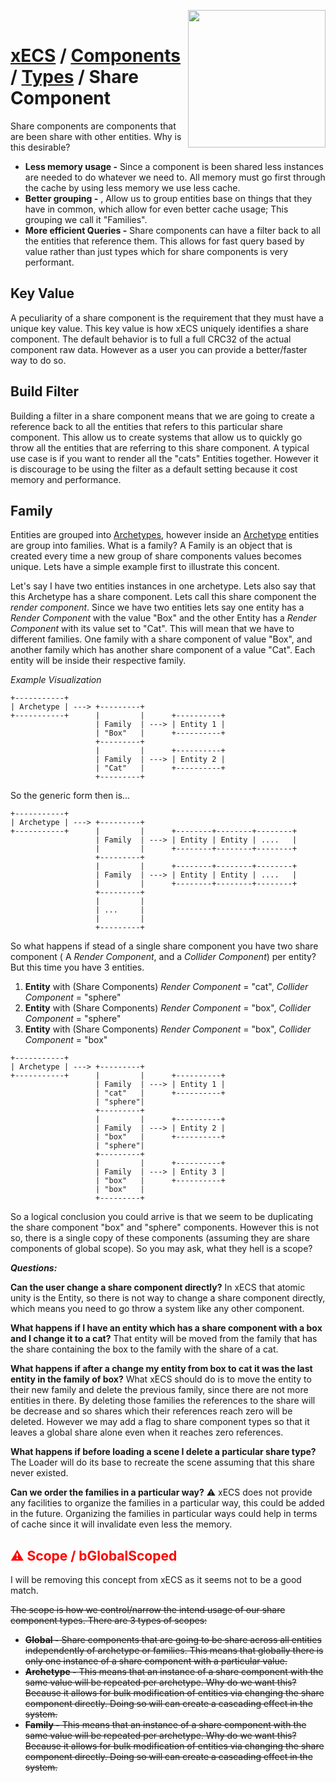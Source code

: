 <img src="https://i.imgur.com/TyjrCTS.jpg" align="right" width="220px" /> <br>
# [xECS](xecs.md) / [Components](xecs_component.md) / [Types](component_types.md) / Share Component

Share components are components that are been share with other entities. Why is this desirable?

* **Less memory usage -** Since a component is been shared less instances are needed to do whatever we need to. All memory must go first through the cache by using less memory we use less cache.
* **Better grouping -** , Allow us to group entities base on things that they have in common, which allow for even better cache usage; This grouping we call it "Families".
* **More efficient Queries -** Share components can have a filter back to all the entities that reference them. This allows for fast query based by value rather than just types which for share components is very performant. 

## Key Value

A peculiarity of a share component is the requirement that they must have a unique key value. This key value is how xECS uniquely identifies a share component. The default behavior is to full a full CRC32 of the actual component raw data. However as a user you can provide a better/faster way to do so.

## Build Filter

Building a filter in a share component means that we are going to create a reference back to all the entities that refers to this particular share component. This allow us to create systems that allow us to quickly go throw all the entities that are referring to this share component. A typical use case is if you want to render all the "cats" Entities together. However it is discourage to be using the filter as a default setting because it cost memory and performance.

## Family
Entities are grouped into [Archetypes](Archetypes.md), however inside an [Archetype](Archetypes.md) entities are group into families. What is a family? A Family is an object that is created every time a new group of share components values becomes unique. Lets have a simple example first to illustrate this concent.

Let's say I have two entities instances in one archetype. Lets also say that this Archetype has a share component. Lets call this share component the *render component*. Since we have two entities lets say one entity has a *Render Component* with the value "Box" and the other Entity has a *Render Component* with its value set to "Cat". This will mean that we have to different families. One family with a share component of value "Box", and another family which has another share component of a value "Cat". Each entity will be inside their respective family. 

*Example Visualization*
~~~
+-----------+
| Archetype | ---> +---------+
+-----------+      |         |      +----------+
                   | Family  | ---> | Entity 1 |
                   | "Box"   |      +----------+
                   +---------+      
                   |         |      +----------+
                   | Family  | ---> | Entity 2 |
                   | "Cat"   |      +----------+
                   +---------+ 
~~~

So the generic form then is...

~~~
+-----------+
| Archetype | ---> +---------+
+-----------+      |         |      +--------+--------+--------+
                   | Family  | ---> | Entity | Entity | ....   |
                   |         |      +--------+--------+--------+
                   +---------+      
                   |         |      +--------+--------+--------+
                   | Family  | ---> | Entity | Entity | ....   |
                   |         |      +--------+--------+--------+
                   +---------+ 
                   |         |
                   | ...     |
                   |         |
                   +---------+
~~~

So what happens if stead of a single share component you have two share component ( A *Render Component*, and a *Collider Component*) per entity? But this time you have 3 entities.
1. **Entity** with (Share Components) *Render Component* = "cat", *Collider Component* = "sphere"
2. **Entity** with (Share Components) *Render Component* = "box", *Collider Component* = "sphere"
3. **Entity** with (Share Components) *Render Component* = "box", *Collider Component* = "box"

~~~
+-----------+
| Archetype | ---> +---------+
+-----------+      |         |      +----------+
                   | Family  | ---> | Entity 1 |
                   | "cat"   |      +----------+
                   | "sphere"|
                   +---------+      
                   |         |      +----------+
                   | Family  | ---> | Entity 2 |
                   | "box"   |      +----------+
                   | "sphere"|
                   +---------+ 
                   |         |      +----------+
                   | Family  | ---> | Entity 3 |
                   | "box"   |      +----------+
                   | "box"   |
                   +---------+
~~~

So a logical conclusion you could arrive is that we seem to be duplicating the share component "box" and "sphere" components. However this is not so, there is a single copy of these components (assuming they are share components of global scope). So you may ask, what they hell is a scope?

***Questions:***

**Can the user change a share component directly?**
In xECS that atomic unity is the Entity, so there is not way to change a share component directly, which means you need to go throw a system like any other component.

**What happens if I have an entity which has a share component with a box and I change it to a cat?**
That entity will be moved from the family that has the share containing the box to the family with the share of a cat.

**What happens if after a change my entity from box to cat it was the last entity in the family of box?**
What xECS should do is to move the entity to their new family and delete the previous family, since there are not more entities in there. By deleting those families the references to the share will be decrease and so shares which their references reach zero will be deleted. However we may add a flag to share component types so that it leaves a global share alone even when it reaches zero references.

**What happens if before loading a scene I delete a particular share type?**
The Loader will do its base to recreate the scene assuming that this share never existed. 

**Can we order the families in a particular way?**
:warning: xECS does not provide any facilities to organize the families in a particular way, this could be added in the future. Organizing the families in particular ways could help in terms of cache since it will invalidate even less the memory.

## <span style="color:red"> :warning: Scope / bGlobalScoped</span>

I will be removing this concept from xECS as it seems not to be a good match.

<s>
The scope is how we control/narrow the intend usage of our share component types. There are 3 types of scopes:

* **Global -** Share components that are going to be share across all entities independently of archetype or families. This means that globally there is only one instance of a share component with a particular value.
* **Archetype -** This means that an instance of a share component with the same value will be repeated per archetype. Why do we want this? Because it allows for bulk modification of entities via changing the share component directly. Doing so will can create a cascading effect in the system.
* **Family -** This means that an instance of a share component with the same value will be repeated per archetype. Why do we want this? Because it allows for bulk modification of entities via changing the share component directly. Doing so will can create a cascading effect in the system.
</s>




